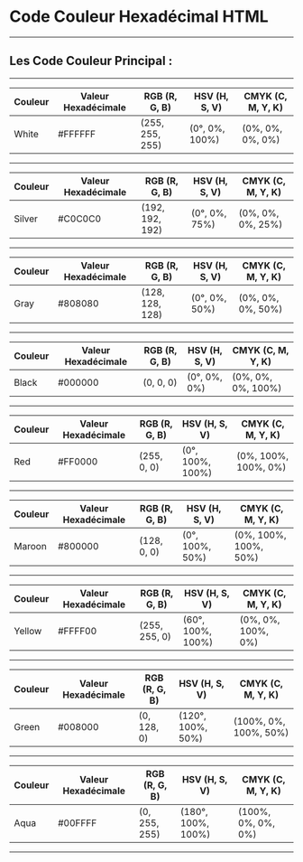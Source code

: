 # **Code Couleur Hexadécimal HTML**

---

## **Les Code Couleur Principal :**

---

| Couleur | Valeur Hexadécimale  | RGB (R, G, B)   | HSV (H, S, V)   | CMYK (C, M, Y, K)   |
|---------|----------------------|-----------------|-----------------|---------------------|
| White   | #FFFFFF              | (255, 255, 255) | (0°, 0%, 100%)  | (0%, 0%, 0%, 0%)    |

---

| Couleur | Valeur Hexadécimale  | RGB (R, G, B)   | HSV (H, S, V)   | CMYK (C, M, Y, K)   |
|---------|----------------------|-----------------|-----------------|---------------------|
| Silver  | #C0C0C0              | (192, 192, 192) | (0°, 0%, 75%)   | (0%, 0%, 0%, 25%)   |

---

| Couleur | Valeur Hexadécimale  | RGB (R, G, B)   | HSV (H, S, V)   | CMYK (C, M, Y, K)   |
|---------|----------------------|-----------------|-----------------|---------------------|
| Gray    | #808080              | (128, 128, 128) | (0°, 0%, 50%)   | (0%, 0%, 0%, 50%)   |

---

| Couleur | Valeur Hexadécimale  | RGB (R, G, B)   | HSV (H, S, V)   | CMYK (C, M, Y, K)   |
|---------|----------------------|-----------------|-----------------|---------------------|
| Black   | #000000              | (0, 0, 0)       | (0°, 0%, 0%)    | (0%, 0%, 0%, 100%)  |

---

| Couleur | Valeur Hexadécimale  | RGB (R, G, B)   | HSV (H, S, V)   | CMYK (C, M, Y, K)   |
|---------|----------------------|-----------------|-----------------|---------------------|
| Red     | #FF0000              | (255, 0, 0)     | (0°, 100%, 100%)| (0%, 100%, 100%, 0%)|

---

| Couleur | Valeur Hexadécimale  | RGB (R, G, B)   | HSV (H, S, V)   | CMYK (C, M, Y, K)    |
|---------|----------------------|-----------------|-----------------|----------------------|
| Maroon  | #800000              | (128, 0, 0)     | (0°, 100%, 50%) | (0%, 100%, 100%, 50%)|

---

| Couleur | Valeur Hexadécimale  | RGB (R, G, B)   | HSV (H, S, V)    | CMYK (C, M, Y, K)    |
|---------|----------------------|-----------------|------------------|----------------------|
| Yellow  | #FFFF00              | (255, 255, 0)   | (60°, 100%, 100%)| (0%, 0%, 100%, 0%)   |

---

| Couleur | Valeur Hexadécimale  | RGB (R, G, B)   | HSV (H, S, V)     | CMYK (C, M, Y, K)    |
|---------|----------------------|-----------------|-------------------|----------------------|
| Green   | #008000              | (0, 128, 0)     | (120°, 100%, 50%) | (100%, 0%, 100%, 50%)|

---

| Couleur | Valeur Hexadécimale  | RGB (R, G, B)   | HSV (H, S, V)      | CMYK (C, M, Y, K)    |
|---------|----------------------|-----------------|--------------------|----------------------|
| Aqua    | #00FFFF              | (0, 255, 255)   | (180°, 100%, 100%) | (100%, 0%, 0%, 0%)   |

---

